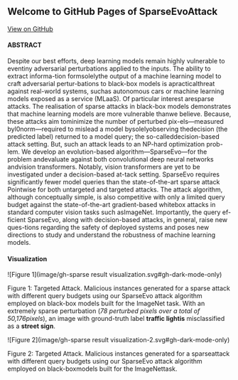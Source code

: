 ## Welcome to GitHub Pages of SparseEvoAttack

[View on GitHub](https://github.com/SparseEvoAttack/SparseEvoAttack.github.io/blob/main/index.md) 

#### ABSTRACT

Despite our best efforts, deep learning models remain highly vulnerable to eventiny adversarial perturbations applied to the inputs. The ability to extract informa-tion formsolelythe output of a machine learning model to craft adversarial pertur-bations to black-box models is apracticalthreat against real-world systems, suchas autonomous cars or machine learning models exposed as a service (MLaaS). Of particular interest aresparse attacks. The realisation of sparse attacks in black-box models demonstrates that machine learning models are more vulnerable thanwe believe.  Because, these attacks aim tominimize the number of perturbed pix-els—measured byl0norm—required to mislead a model bysolelyobserving thedecision (the predicted label) returned to a model query; the so-calleddecision-based attack setting.  But, such an attack leads to an NP-hard optimization prob-lem. We develop an evolution-based algorithm—SparseEvo—for the problem andevaluate against both convolutional deep neural networks andvision transformers. Notably, vision transformers are yet to be investigated under a decision-based at-tack setting. SparseEvo requires significantly fewer model queries than the state-of-the-art sparse attack Pointwise for both untargeted and targeted attacks.  The attack algorithm, although conceptually simple, is also competitive with only a limited query budget against the state-of-the-art gradient-based whitebox attacks in standard computer vision tasks such asImageNet. Importantly, the query ef-ficient SparseEvo, along with decision-based attacks, in general, raise new ques-tions regarding the safety of deployed systems and poses new directions to study and understand the robustness of machine learning models.

#### Visualization

![Figure 1](image/gh-sparse result visualization.svg#gh-dark-mode-only)

Figure  1:   Targeted  Attack. Malicious  instances  generated  for  a  sparse  attack  with  different query budgets using our SparseEvo attack algorithm employed on black-box models built for the ImageNet task. With an extremely sparse perturbation (_78 perturbed pixels over a total of 50,176pixels_), an image with ground-truth label **traffic lightis** misclassified as a **street sign**.

![Figure 2](image/gh-sparse result visualization-2.svg#gh-dark-mode-only)

Figure 2: Targeted Attack. Malicious instances generated for a sparseattack with different query budgets using our SparseEvo attack algorithm employed on black-boxmodels built for the ImageNettask.
